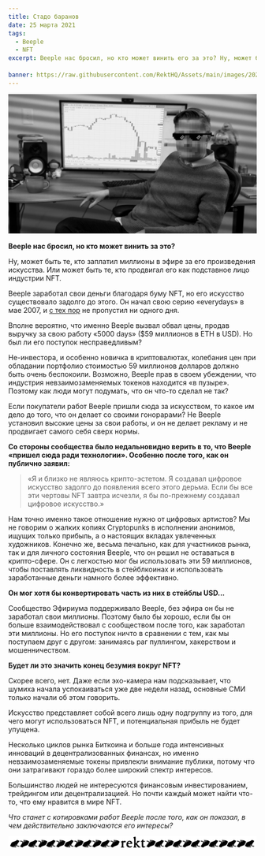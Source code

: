 ```yaml
---
title: Стадо баранов
date: 25 марта 2021
tags:
  - Beeple
  - NFT
excerpt: Beeple нас бросил, но кто может винить его за это? Ну, может быть те, кто заплатил миллионы в эфире за его произведения искусства. Или может быть те, кто продвигал его как подставное лицо индустрии NFT. Будет ли это значить конец безумия вокруг NFT? 

banner: https://raw.githubusercontent.com/RektHQ/Assets/main/images/2021/03/beep-header-2.png
---
```

![](https://raw.githubusercontent.com/RektHQ/Assets/main/images/2021/03/beep-header-2.png)

**Beeple нас бросил, но кто может винить за это?**

Ну, может быть те, кто заплатил миллионы в эфире за его произведения искусства. Или может быть те, кто продвигал его как подставное лицо индустрии NFT.

Beeple заработал свои деньги благодаря буму NFT, но его искусство существовало задолго до этого. Он начал свою серию «everydays» в мае 2007, и [с тех пор](https://www.vice.com/en/article/78g539/beeple-cgi-master-10-years-everydays-results) не пропустил ни одного дня. 

Вполне вероятно, что именно Beeple вызвал обвал цены, продав выручку за свою работу «5000 days» ($59 миллионов в ETH в USD). Но был ли его поступок несправедливым? 

Не-инвестора, и особенно новичка в криптовалютах, колебания цен при обладании портфолио стоимостью 59 миллионов долларов должно быть очень беспокоили. Возможно, Beeple прав в своем убеждении, что индустрия невзаимозаменяемых токенов находится «в пузыре». Поэтому как люди могут подумать, что он что-то сделал не так?

Если покупатели работ Beeple пришли сюда за искусством, то какое им дело до того, что он делает со своими гонорарами? Не Beeple установил высокие цены за свои работы, и он не делает рекламу и не продвигает самого себя сверх нормы.

**Со стороны сообщества было недальновидно верить в то, что Beeple «пришел сюда ради технологии». Особенно  после того, как он публично заявил:**

>«Я и близко не являюсь крипто-эстетом. Я создавал цифровое искусство задолго до появления всего этого дерьма. Если бы все эти чертовы NFT завтра исчезли, я бы по-прежнему создавал цифровое искусство.»

Нам точно именно такое отношение нужно от цифровых артистов? Мы не говорим о жалких копиях Cryptopunks в исполнении анонимов, ищущих только прибыль, а о настоящих вкладах увлеченных художников. Конечно же, весьма печально, как для участников рынка, так и для личного состояния Beeple, что он решил не оставаться в крипто-сфере. Он с легкостью мог бы использовать эти 59 миллионов, чтобы поставлять ликвидность в стейблкоинах и использовать заработанные деньги намного более эффективно.

**Он мог хотя бы конвертировать часть из них в стейблы USD...**

Сообщество Эфириума поддерживало Beeple, без эфира он бы не заработал свои миллионы. Поэтому было бы хорошо, если бы он больше взаимодействовал с сообществом после того, как заработал эти миллионы. Но его поступок ничто в сравнении с тем, как мы поступаем друг с другом: занимаясь раг пуллингом, хакерством и мошенничеством.

**Будет ли это значить конец безумия вокруг NFT?** 

Скорее всего, нет. Даже если эхо-камера нам подсказывает, что шумиха начала успокаиваться уже две недели назад, основные СМИ только начали об этом говорить. 

Искусство представляет собой всего лишь одну подгруппу из того, для чего могут использоваться NFT, и потенциальная прибыль не будет упущена.

Несколько циклов рынка Биткоина и больше года интенсивных инноваций в децентрализованных финансах, но именно невзаимозаменяемые токены привлекли внимание публики, потому что они затрагивают гораздо более широкий спектр интересов. 

Большинство людей не интересуются финансовым инвестированием, трейдингом или децентрализацией. Но почти каждый может найти что-то, что ему нравится в мире NFT.

_Что станет с котировками работ Beeple после того, как он показал, в чем действительно заключаются его интересы?_

![](https://raw.githubusercontent.com/RektHQ/Assets/main/images/2021/03/rekt-text-linebreak.png)


